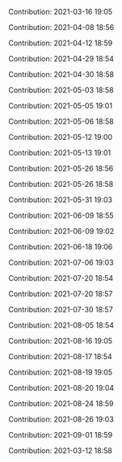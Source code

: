 Contribution: 2021-03-16 19:05

Contribution: 2021-04-08 18:56

Contribution: 2021-04-12 18:59

Contribution: 2021-04-29 18:54

Contribution: 2021-04-30 18:58

Contribution: 2021-05-03 18:58

Contribution: 2021-05-05 19:01

Contribution: 2021-05-06 18:58

Contribution: 2021-05-12 19:00

Contribution: 2021-05-13 19:01

Contribution: 2021-05-26 18:56

Contribution: 2021-05-26 18:58

Contribution: 2021-05-31 19:03

Contribution: 2021-06-09 18:55

Contribution: 2021-06-09 19:02

Contribution: 2021-06-18 19:06

Contribution: 2021-07-06 19:03

Contribution: 2021-07-20 18:54

Contribution: 2021-07-20 18:57

Contribution: 2021-07-30 18:57

Contribution: 2021-08-05 18:54

Contribution: 2021-08-16 19:05

Contribution: 2021-08-17 18:54

Contribution: 2021-08-19 19:05

Contribution: 2021-08-20 19:04

Contribution: 2021-08-24 18:59

Contribution: 2021-08-26 19:03

Contribution: 2021-09-01 18:59

Contribution: 2021-03-12 18:58

